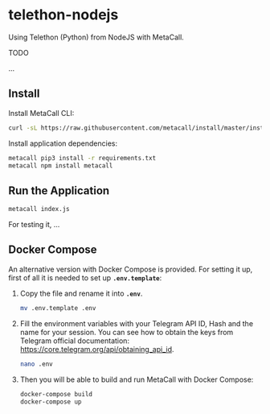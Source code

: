 # telethon-nodejs
Using Telethon (Python) from NodeJS with MetaCall.

TODO

...

## Install

Install MetaCall CLI:

```sh
curl -sL https://raw.githubusercontent.com/metacall/install/master/install.sh | sh
```

Install application dependencies:

```sh
metacall pip3 install -r requirements.txt
metacall npm install metacall
```

## Run the Application

```sh
metacall index.js
```

For testing it, ...


## Docker Compose

An alternative version with Docker Compose is provided. For setting it up, first of all it is needed to set up **`.env.template`**:

 1) Copy the file and rename it into **`.env`**.

    ```sh
    mv .env.template .env
    ```

 2) Fill the environment variables with your Telegram API ID, Hash and the name for your session. You can see how to obtain the keys from Telegram official documentation: https://core.telegram.org/api/obtaining_api_id.

    ```sh
    nano .env
    ```

 3) Then you will be able to build and run MetaCall with Docker Compose:

    ```sh
    docker-compose build
    docker-compose up
    ```

